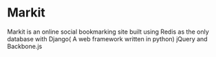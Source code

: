 Markit
======
Markit is an online social bookmarking site built using Redis as the only database with  Django( A web framework written
in python) jQuery and Backbone.js 
